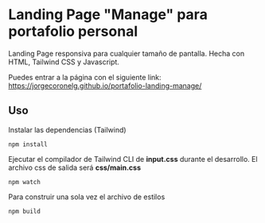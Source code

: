 # Landing Page "Manage" para portafolio personal

Landing Page responsiva para cualquier tamaño de pantalla.
Hecha con HTML, Tailwind CSS y Javascript.

Puedes entrar a la página con el siguiente link: https://jorgecoronelg.github.io/portafolio-landing-manage/

## Uso

Instalar las dependencias (Tailwind)

```
npm install
```

Ejecutar el compilador de Tailwind CLI de **input.css** durante el desarrollo. El archivo css de salida será **css/main.css**
```
npm watch
```

Para construir una sola vez el archivo de estilos
```
npm build
```